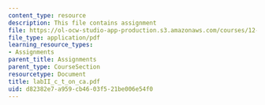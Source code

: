 ```yaml
---
content_type: resource
description: This file contains assignment
file: https://ol-ocw-studio-app-production.s3.amazonaws.com/courses/12-524-mechanical-properties-of-rocks-fall-2005/d82382e7a959cb4603f521be006e54f0_labII_c_t_on_ca.pdf
file_type: application/pdf
learning_resource_types:
- Assignments
parent_title: Assignments
parent_type: CourseSection
resourcetype: Document
title: labII_c_t_on_ca.pdf
uid: d82382e7-a959-cb46-03f5-21be006e54f0
---
```

